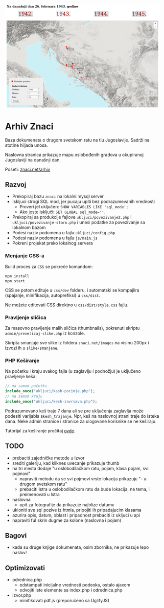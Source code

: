 [![](screen.png)](http://znaci.net/arhiv/)

# Arhiv Znaci

Baza dokumenata o drugom svetskom ratu na tlu Jugoslavije. Sadrži na stotine hiljada unosa.

Naslovna stranica prikazuje mapu oslobođenih gradova u okupiranoj Jugoslaviji na današnji dan.

Poseti: [znaci.net/arhiv](http://znaci.net/arhiv/)

## Razvoj

- Prekopiraj bazu `znaci` na lokalni mysql server
- Iskljuci strogi SQL mod, jer pucaju upiti bez podrazumevanih vrednosti
  - Proveri jel uključen: `SHOW VARIABLES LIKE 'sql_mode';`
  - Ako jeste isključi: `SET GLOBAL sql_mode='';`
- Prekopiraj sa produkcije fajlove `ukljuci/povezivanje2.php` i `ukljuci/povezivanje-staro.php` i unesi podatke za povezivanje sa lokalnom bazom
- Podesi naziv podomena u fajlu `ukljuci/config.php`
- Podesi naziv podomena u fajlu `js/main.js`
- Pokreni projekat preko lokalnog servera

### Menjanje CSS-a

Build proces za `CSS` se pokreće komandom:
```
npm install
npm start
```

CSS se potom edituje u `css/dev` folderu, i automatski se kompajlira (spajanje, minifikacija, autoprefiksi) u `css/dist`.

Ne možete editovati CSS direktno u `css/dist/style.css` fajlu.

### Pravljenje sličica

Za masovno pravljenje malih sličica (thumbnails), pokrenuti skriptu `admin/prevelicaj-slike.php` iz konzole.

Skripta smanjuje sve slike iz foldera `znaci.net/images` na visinu 200px i izvozi ih u `slike/smanjene`.

### PHP Keširanje

Na početku i kraju svakog fajla (u zaglavlju i podnožju) je uključeno pravljenje keša:

```php
// na samom početku
include_once("ukljuci/kesh-pocinje.php");
// na samom kraju
include_once("ukljuci/kesh-zavrsava.php");
```

Podrazumevano keš traje 7 dana ali se pre uključenja zaglavlja može podesiti varijabla `$kesh_trajanje`. Npr, keš na naslovnoj strani traje do isteka dana. Neke admin stranice i stranice za ulogovane korisnike se ne keširaju.

Tutorijal za keširanje pročitaj [ovde](https://www.sanwebe.com/2013/09/php-cache-dynamic-pages-speed-up-load-times).

## TODO
- prebaciti zajedničke metode u Izvor
- srediti galeriju, kad kliknes uvecanje prikazuje thumb
- na tri mesta dodaje "u oslobodilačkom ratu, pojam, klasa pojam, svi pojmovi"
  - napraviti metodu da se svi pojmovi vrste lokacija prikazuju "- u drugom svetskom ratu"
  - prebaciti Istra u oslobodilačkom ratu da bude lokacija, ne tema, i preimenovati u Istra
- naslovna
  - upit za fotografije da prikazuje najblize datumu
- ukloniti sve sql pozive iz htmla, pripojiti ih pripadajucim klasama
- azurira opis, datum, oblast i pripadnost prebaciti iz ukljuci u api
- napraviti ful skrin dugme za kolone (naslovna i pojam)

## Bagovi
- kada su druge knjige dokumenata, osim zbornika, ne prikazuje lepo naslov!

## Optimizovati

- odrednica.php
  - odstampati inicijalne vrednosti podeoka, ostalo ajaxom
  - odvojiti iste elemente sa index.php i odrednica.php
- izvor.php
  - minifikovati pdf.js (preporučeno sa UglifyJS)
